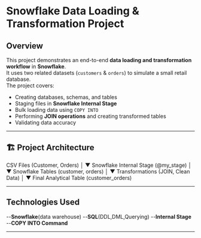 # Snowflake Data Loading & Transformation Project

## Overview
This project demonstrates an end-to-end **data loading and transformation workflow** in **Snowflake**.  
It uses two related datasets (`customers` & `orders`) to simulate a small retail database.  
The project covers:
- Creating databases, schemas, and tables
- Staging files in **Snowflake Internal Stage**
- Bulk loading data using `COPY INTO`
- Performing **JOIN operations** and creating transformed tables
- Validating data accuracy

---

## 🏗 Project Architecture


CSV Files (Customer, Orders)
        │
        ▼
Snowflake Internal Stage (@my_stage)
        │
        ▼
Snowflake Tables (customer, orders)
        │
        ▼
Transformations (JOIN, Clean Data)
        │
        ▼
Final Analytical Table (customer_orders)

----

## Technologies Used
--**Snowflake**(data warehouse)
--**SQL**(DDL,DML,Querying)
--**Internal Stage**
--**COPY INTO Command**

----
